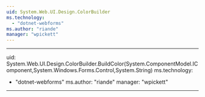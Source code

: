 ```yaml
---
uid: System.Web.UI.Design.ColorBuilder
ms.technology: 
  - "dotnet-webforms"
ms.author: "riande"
manager: "wpickett"
---
```


---
uid: System.Web.UI.Design.ColorBuilder.BuildColor(System.ComponentModel.IComponent,System.Windows.Forms.Control,System.String)
ms.technology: 
  - "dotnet-webforms"
ms.author: "riande"
manager: "wpickett"
---
